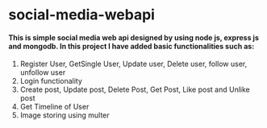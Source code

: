 # social-media-webapi
#### This is simple social media web api designed by using node js, express js and mongodb. In this project I have added basic functionalities such as:
1. Register User, GetSingle User, Update user, Delete user, follow user, unfollow user
2. Login functionality
3. Create post, Update post, Delete Post, Get Post, Like post and Unlike post
4. Get Timeline of User
5. Image storing using multer
